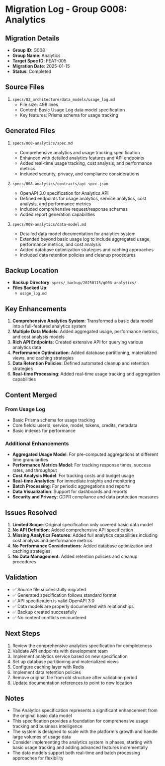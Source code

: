 # Migration Log - Group G008: Analytics

## Migration Details

- **Group ID**: G008
- **Group Name**: Analytics
- **Target Spec ID**: FEAT-005
- **Migration Date**: 2025-01-15
- **Status**: Completed

## Source Files

1. `specs/02_architecture/data_models/usage_log.md`
   - File size: 498 lines
   - Content: Basic Usage Log data model specification
   - Key features: Prisma schema for usage tracking

## Generated Files

1. `specs/008-analytics/spec.md`
   - Comprehensive analytics and usage tracking specification
   - Enhanced with detailed analytics features and API endpoints
   - Added real-time usage tracking, cost analysis, and performance metrics
   - Included security, privacy, and compliance considerations

2. `specs/008-analytics/contracts/api-spec.json`
   - OpenAPI 3.0 specification for Analytics API
   - Defined endpoints for usage analytics, service analytics, cost analysis, and performance metrics
   - Included comprehensive request/response schemas
   - Added report generation capabilities

3. `specs/008-analytics/data-model.md`
   - Detailed data model documentation for analytics system
   - Extended beyond basic usage log to include aggregated usage, performance metrics, and cost analysis
   - Added database optimization strategies and caching approaches
   - Included data retention policies and cleanup procedures

## Backup Location

- **Backup Directory**: `specs/_backup/20250115/g008-analytics/`
- **Files Backed Up**:
  - `usage_log.md`

## Key Enhancements

1. **Comprehensive Analytics System**: Transformed a basic data model into a full-featured analytics system
2. **Multiple Data Models**: Added aggregated usage, performance metrics, and cost analysis models
3. **Rich API Endpoints**: Created extensive API for querying various analytics data
4. **Performance Optimization**: Added database partitioning, materialized views, and caching strategies
5. **Data Retention Policies**: Defined automated cleanup and retention strategies
6. **Real-time Processing**: Added real-time usage tracking and aggregation capabilities

## Content Merged

### From Usage Log

- Basic Prisma schema for usage tracking
- Core fields: userId, service, model, tokens, credits, metadata
- Basic indexes for performance

### Additional Enhancements

- **Aggregated Usage Model**: For pre-computed aggregations at different time granularities
- **Performance Metrics Model**: For tracking response times, success rates, and throughput
- **Cost Analysis Model**: For tracking costs and budget usage
- **Real-time Analytics**: For immediate insights and monitoring
- **Batch Processing**: For periodic aggregations and reports
- **Data Visualization**: Support for dashboards and reports
- **Security and Privacy**: GDPR compliance and data protection measures

## Issues Resolved

1. **Limited Scope**: Original specification only covered basic data model
2. **No API Definition**: Added comprehensive API specification
3. **Missing Analytics Features**: Added full analytics capabilities including cost analysis and performance metrics
4. **No Performance Considerations**: Added database optimization and caching strategies
5. **No Data Management**: Added retention policies and cleanup procedures

## Validation

- ✅ Source file successfully migrated
- ✅ Generated specification follows standard format
- ✅ API specification is valid OpenAPI 3.0
- ✅ Data models are properly documented with relationships
- ✅ Backup created successfully
- ✅ No content conflicts encountered

## Next Steps

1. Review the comprehensive analytics specification for completeness
2. Validate API endpoints with development team
3. Implement analytics service based on new specification
4. Set up database partitioning and materialized views
5. Configure caching layer with Redis
6. Implement data retention policies
7. Remove original file from old structure after validation period
8. Update documentation references to point to new location

## Notes

- The Analytics specification represents a significant enhancement from the original basic data model
- This specification provides a foundation for comprehensive usage tracking and business intelligence
- The system is designed to scale with the platform's growth and handle large volumes of usage data
- Consider implementing the analytics system in phases, starting with basic usage tracking and adding advanced features incrementally
- The data models support both real-time and batch processing approaches for flexibility
